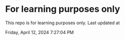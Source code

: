 # For learning purposes only
This repo is for learning purposes only.
Last updated at

Friday, April 12, 2024 7:27:04 PM

